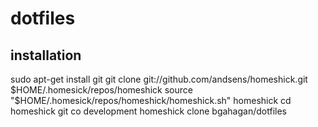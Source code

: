 dotfiles
========

installation
------------
  sudo apt-get install git
  git clone git://github.com/andsens/homeshick.git $HOME/.homesick/repos/homeshick
  source "$HOME/.homesick/repos/homeshick/homeshick.sh"
  homeshick cd homeshick
  git co development
  homeshick clone bgahagan/dotfiles
